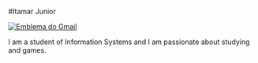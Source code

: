 #Itamar Junior 

[![ Emblema do Gmail ](https://img.shields.io/badge/-cdajuniorf@gmail.com-00875f?style=flat-square&logo=Gmail&logoColor=white&link=mailto:cdajuniorf@gmail.com)](mailto:cdajuniorf@gmail.com)

I am a student of Information Systems and I am passionate about studying and games.



